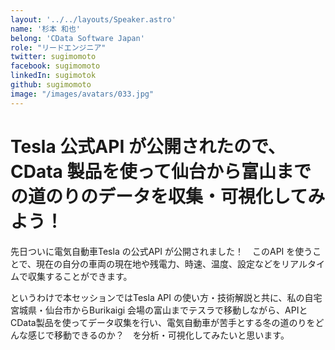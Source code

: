 ```yaml
---
layout: '../../layouts/Speaker.astro'
name: '杉本 和也'
belong: 'CData Software Japan'
role: "リードエンジニア"
twitter: sugimomoto
facebook: sugimomoto
linkedIn: sugimotok
github: sugimomoto
image: "/images/avatars/033.jpg"
---
```


# Tesla 公式API が公開されたので、CData 製品を使って仙台から富山までの道のりのデータを収集・可視化してみよう！

先日ついに電気自動車Tesla の公式API が公開されました！　このAPI を使うことで、現在の自分の車両の現在地や残電力、時速、温度、設定などをリアルタイムで収集することができます。

というわけで本セッションではTesla API の使い方・技術解説と共に、私の自宅宮城県・仙台市からBurikaigi 会場の富山までテスラで移動しながら、APIとCData製品を使ってデータ収集を行い、電気自動車が苦手とする冬の道のりをどんな感じで移動できるのか？　を分析・可視化してみたいと思います。
